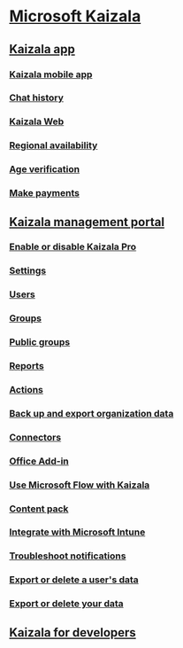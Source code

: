 
  

# [Microsoft Kaizala](kaizala-overview.md)
## [Kaizala app](kaizala-app.md)
### [Kaizala mobile app](kaizala-mobile-app.md)
### [Chat history](chat-history.md)
### [Kaizala Web](use-the-web-app.md)
### [Regional availability](regional-availability.md)
### [Age verification](age-verification.md)
### [Make payments](make-payments.md)
## [Kaizala management portal](kaizala-management-portal.md)
### [Enable or disable Kaizala Pro](enable-disable-kaizala.md)
### [Settings](settings.md)
### [Users](users.md)
### [Groups](groups.md)
### [Public groups](public-groups.md)
### [Reports](reports.md)
### [Actions](actions.md)
### [Back up and export organization data](backup-export-org-data.md)
### [Connectors](connectors.md)
### [Office Add-in](office-add-in.md)
### [Use Microsoft Flow with Kaizala](use-microsoft-flow-with-kaizala.md)
### [Content pack](content-pack.md)
### [Integrate with Microsoft Intune](integrate-with-microsoft-intune.md)
### [Troubleshoot notifications](troubleshoot-notifications.md)
### [Export or delete a user's data](export-or-delete-a-user-s-data.md)
### [Export or delete your data](export-or-delete-your-data.md)
## [Kaizala for developers](kaizala-for-developers.md)

